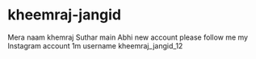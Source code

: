 # kheemraj-jangid
Mera naam khemraj Suthar main Abhi new account please follow me my Instagram account 1m username kheemraj_jangid_12
